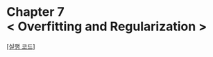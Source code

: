 Chapter 7<br/>
< Overfitting and Regularization >
===============================

[[실행 코드]](https://github.com/alstn2468/Python_For_Machine_Learning/blob/master/Chapter.7/12.ipynb)

